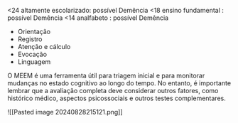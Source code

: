 <24 altamente escolarizado: possível Demência 
<18 ensino fundamental : possível Demência 
<14 analfabeto : possível Demência

- Orientação
- Registro
- Atenção e cálculo
- Evocação
- Linguagem

O MEEM é uma ferramenta útil para triagem inicial e para monitorar mudanças no estado cognitivo ao longo do tempo. No entanto, é importante lembrar que a avaliação completa deve considerar outros fatores, como histórico médico, aspectos psicossociais e outros testes complementares.

![[Pasted image 20240828215121.png]]